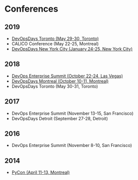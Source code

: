 # Conferences

## 2019

* [DevOpsDays Toronto (May 29-30, Toronto)](2019/DevOpsDaysTO.md)
* CALICO Conference (May 22-25, Montreal)
* [DevOpsDays New York City (January 24-25, New York City)](2019/DevOpsDaysNYC.md)

## 2018

* [DevOps Enterprise Summit (October 22-24, Las Vegas)](2018/DevOpsEnterpriseSummitUSA.md)
* [DevOpsDays Montreal (October 10-11, Montreal)](2018/DevOpsDaysMTL.md)
* DevOpsDays Toronto (May 30-31, Toronto)

## 2017

* DevOps Enterprise Summit (November 13-15, San Francisco)
* DevOpsDays Detroit (September 27-28, Detroit)

## 2016

* DevOps Enterprise Summit (November 8-10, San Francisco)

## 2014

* [PyCon (April 11-13, Montreal)](2014/pycon.ipynb)
